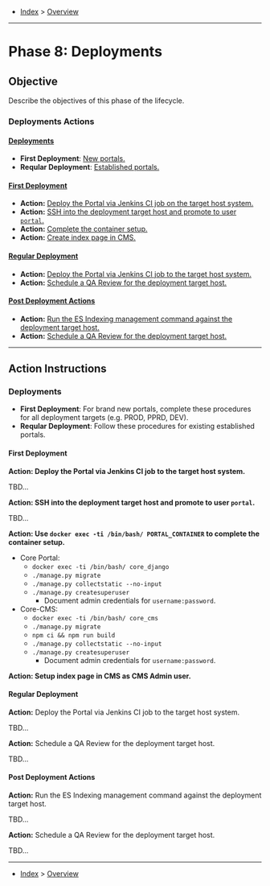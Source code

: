 - [Index](../index.md) > [Overview](overview.md)

---

# Phase 8: Deployments

## Objective

Describe the objectives of this phase of the lifecycle.

<a id="actions"></a>

### Deployments Actions

#### [Deployments](#deployments)

- **First Deployment**: [New portals.](#fd)
- **Reqular Deployment**: [Established portals.](#rd)

<a id="fd"></a>

#### [First Deployment](#fdi)

- **Action:** [Deploy the Portal via Jenkins CI job on the target host system.](#action1)
- **Action:** [SSH into the deployment target host and promote to user `portal`.](#action2)
- **Action:** [Complete the container setup.](#action3)
- **Action:** [Create index page in CMS.](#action4)

<a id="rd"></a>

#### [Regular Deployment](#rdi)

- **Action:** [Deploy the Portal via Jenkins CI job to the target host system.](#action5)
- **Action:** [Schedule a QA Review for the deployment target host.](#action6)

<a id="pda"></a>

#### [Post Deployment Actions](#pda)

- **Action:** [Run the ES Indexing management command against the deployment target host.](#action7)
- **Action:** [Schedule a QA Review for the deployment target host.](#action8)

---

<a id="instructions"></a>

## Action Instructions

<a id="deployments"></a>

### Deployments

- **First Deployment**: For brand new portals, complete these procedures for all deployment targets (e.g. PROD, PPRD, DEV).
- **Reqular Deployment**: Follow these procedures for existing established portals.

<a id="fdi"></a>

#### First Deployment

<a id="action1"></a>

**Action: Deploy the Portal via Jenkins CI job to the target host system.**

TBD...

<a id="action2"></a>

**Action: SSH into the deployment target host and promote to user `portal`.**

TBD...

<a id="action3"></a>

**Action: Use `docker exec -ti /bin/bash/ PORTAL_CONTAINER` to complete the container setup.**

  - Core Portal:
    - `docker exec -ti /bin/bash/ core_django`
    - `./manage.py migrate`
    - `./manage.py collectstatic --no-input`
    - `./manage.py createsuperuser`
      - Document admin credentials for `username:password`.
  - Core-CMS:
    - `docker exec -ti /bin/bash/ core_cms`
    - `./manage.py migrate`
    - `npm ci && npm run build`
    - `./manage.py collectstatic --no-input`
    - `./manage.py createsuperuser`
      - Document admin credentials for `username:password`.

<a id="action4"></a>

**Action: Setup index page in CMS as CMS Admin user.**

<a id="rdi"></a>

#### Regular Deployment

<a id="action5"></a>

**Action:** Deploy the Portal via Jenkins CI job to the target host system.

TBD...

<a id="action6"></a>

**Action:** Schedule a QA Review for the deployment target host.

TBD...

<a id="pda"></a>

#### Post Deployment Actions

<a id="action7"></a>

**Action:** Run the ES Indexing management command against the deployment target host.

TBD...

<a id="action8"></a>

**Action:** Schedule a QA Review for the deployment target host.

TBD...

---

- [Index](../index.md) > [Overview](overview.md)
